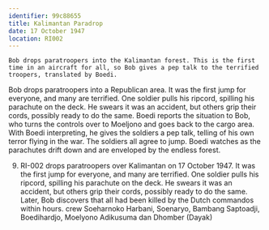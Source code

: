 ```yaml
---
identifier: 99c88655
title: Kalimantan Paradrop
date: 17 October 1947 
location: RI002
---
```


``` {.synopsis}
Bob drops paratroopers into the Kalimantan forest. This is the first time in an aircraft for all, so Bob gives a pep talk to the terrified troopers, translated by Boedi. 
```

Bob drops paratroopers into a Republican area. It was the first jump for
everyone, and many are terrified. One soldier pulls his ripcord,
spilling his parachute on the deck. He swears it was an accident, but
others grip their cords, possibly ready to do the same. Boedi reports
the situation to Bob, who turns the controls over to Moeljono and goes
back to the cargo area. With Boedi interpreting, he gives the soldiers a
pep talk, telling of his own terror flying in the war. The soldiers all
agree to jump. Boedi watches as the parachutes drift down and are
enveloped by the endless forest.

9. RI-002 drops paratroopers over Kalimantan on 17 October 1947. It was the first jump for everyone, and many are terrified. One soldier pulls his ripcord, spilling his parachute on the deck. He swears it was an accident, but others grip their cords, possibly ready to do the same. Later, Bob discovers that all had been killed by the Dutch commandos within hours. crew Soeharnoko Harbani, Soenaryo, Bambang Saptoadji, Boedihardjo, Moelyono Adikusuma dan Dhomber (Dayak)